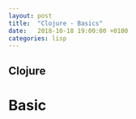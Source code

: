 ```yaml
---
layout: post
title:  "Clojure - Basics"
date:   2018-10-18 19:00:00 +0100
categories: lisp
---
```


## Clojure

# Basic

